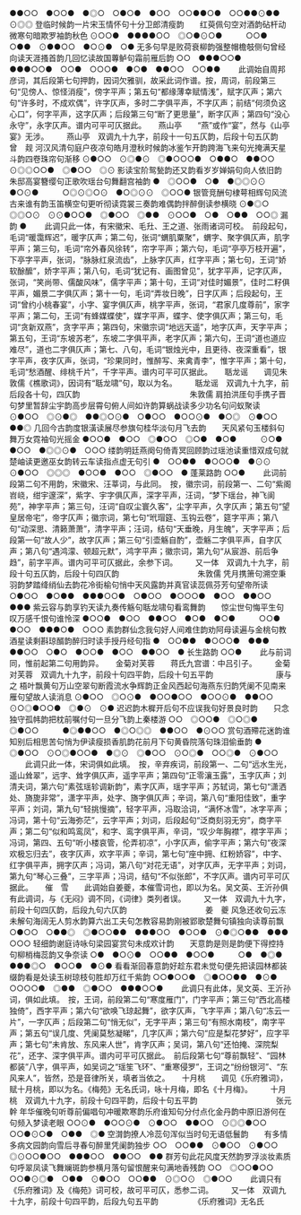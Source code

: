 <!-- { "loadSidebar": true } -->
●●○○　●○○●　●◎○　○●○●　●○○　○○●●○●　○○●●⊙●●　⊙◎◎
登临时候韵一片宋玉情怀句十分卫郎清瘦韵　　红萸佩句空对酒韵砧杆动微寒句暗欺罗袖韵秋色
⊙○○●　●●●●○○　◎○●⊙○●　　　○○●　○●●　⊙●●○○　●○⊙●　○●
无多句早是败荷衰柳韵强整帽檐攲侧句曾经向读天涯搔首韵几回忆读故国蓴鲈句霜前雁后韵
○○　●●●○○●　●●●○○●　○○●　○○○●　●○●　●●○○　○○●●
   　　此调始自周邦彦词，其后段第七句押韵，因词欠雅驯，故采此词作谱。按，周词，前段第三句“见傍人、惊怪消瘦”，傍字平声；第五句“都缘薄幸赋情浅”，赋字仄声；第六句“许多时，不成欢偶”，许字仄声，多时二字俱平声，不字仄声；前结“何须负这心口”，何字平声，这字仄声；后段第三句“断了更思量”，断字仄声；第四句“没心永守”，永字仄声。谱内可平可仄据此。 
　
燕山亭　　“燕”或作“宴”，然与《山亭宴》无涉。
　　燕山亭　双调九十九字，前段十一句五仄韵，后段十句五仄韵　　　　　　　　　曾　觌
河汉风清句庭户夜凉句皓月澄秋时候韵冰鉴乍开韵跨海飞来句光掩满天星斗韵四卷珠帘句渐移
⊙●○○　⊙◎●⊙　◎●○○○●　○●●○　●●○○　⊙◎◎○○●　◎●○○　◎⊙
影读宝阶鸳甃韵还又韵看岁岁婵娟句向人依旧韵　　朱邸高宴簪缨句正歌吹瑶台句舞翻宫袖韵
●　◎○○●　○●　●◎◎⊙⊙　●○⊙●　　　○◎⊙◎○⊙　●○◎⊙⊙　◎○○●
银管竞酬句棣萼相辉句风流古来谁有韵玉笛横空句更听彻读霓裳三奏韵难偶韵拌醉倒读参横晓
⊙●◎○　◎◎○⊙　⊙⊙●○○●　◎●○○　◎●●　⊙○○●　○●　○●●　○○◎
漏韵
●
   　　此调只此一体，有宋徽宋、毛圱、王之道、张雨诸词可校。　前段起句，毛词“暖霭辉迟”，暖字仄声；第二句，张词“蝟肌粟聚”，蝟字、聚字俱仄声，肌字平声；第三句，毛词“帘外春风徐转”，帘字平声；第六句，毛词“亭亭万枝开遍”，下亭字平声，张词，“脉脉红泉流齿”，上脉字仄声，红字平声；第七句，王词“娇软酴醿”，娇字平声；第八句，毛词“犹记有、画图曾见”，犹字平声，记字仄声，张词，“笑尚带、儒酸风味”，儒字平声；第十句，王词“对佳时媚景”，佳时二籽俱平声，媚景二字俱仄声；第十一句，毛词“弄妆日晚”，日字仄声；后段起句，王词“曾约小桃春宴”，小字、宴字俱仄声，桃字平声，张词，“君家几度尊前”，家字平声；第二句，王词“有蜂媒蝶使”，媒字平声，蝶字、使字俱仄声；第三句，毛词“贪新双燕”，贪字平声；第四句，宋徽宗词“地远天遥”，地字仄声，天字平声；第五句，王词“东坡苏老”，东坡二字俱平声，老字仄声；第六句，王词“道也道应难尽”，道也二字俱仄声；第七、八句，毛词“银烛光中，且更待、夜深重看”，银字平声，夜字仄声，张词，“珍果同时，惟醉写、来禽青李”，惟字平声；第十句，毛词“愁酒醒、绯桃千片”，千字平声。谱内可平可仄据此。 
　
聒龙谣　　调见朱敦儒《樵歌词》，因词有“聒龙啸”句，取以为名。
　　聒龙谣　双调九十九字，前后段各十句，四仄韵　　　　　　　　　　　　　　朱敦儒
肩拍洪厓句手携子晋句梦里暂辞尘宇韵高步层霄句俯人间如许韵算蜗战读多少功名句问蚁聚读
⊙●○○　◎⊙●◎　●●◎○⊙●　○●○○　●○○⊙●　●○◎　⊙●○○　●●◎
几回今古韵度银潢读展尽参旗句桂华淡句月飞去韵　　天风紧句玉楼斜句舞万女霓袖句光摇金
●○○●　●○○　◎●○○　◎○●　●○●　　　⊙○●　●○○　●◎◎⊙●　○○○
缕韵明廷燕阕句倚青冥回顾韵过瑶池读重惜双成句就楚岫读更邀巫女韵转云车读指点虚无句引
●　○○●●　●○○○●　●⊙⊙　⊙●○○　◎◎◎　●○○●　●○○　◎●○○　●
蓬莱路韵
○○●
   　　此词前段第二句不用韵，宋徽宋、汪莘词，与此同。　按，徽宗词，前段第一、二句“紫阁岧峣，绀宇邃深”，紫字、宇字俱仄声，深字平声，汪词，“梦下瑶台，神飞阆苑”，神字平声；第三句，汪词“自叹尘寰久客”，尘字平声，久字仄声；第五句“望皇居帝宅”，帝字仄声；徽宗词，第七句“玳瑁筵、玉钩云卷”，筵字平声；第八句“动深思、清籁萧萧”，清字平声；汪词，结句“天垂晚，月生魄”，天字平声；后段第一句“故人少”，故字仄声；第三句“引壶觞自酌”，壶觞二字俱平声，自字仄声；第八句“遇鸿濛、顿超元默”，鸿字平声；徽宗词，第九句“从宸游、前后争趋”，前字平声。谱内可平可仄据此，余参下词。 
　　又一体　双调九十九字，前段十句五仄韵，后段十句四仄韵　　　　　　　　　　朱敦儒
凭月携箫句溯空秉羽韵梦踏绛绡仙去韵花冷街榆句悄中天风露韵并真官读蕊佩芬芳句望帝所读
○●○○　●○●●　●●●○○●　○●○○　●○○○●　●○○　●●○○　●●●
紫云容与韵享钓天读九奏传觞句聒龙啸句看鸾舞韵　　惊尘世句悔平生句叹万感千恨句谁怜深
●○○●　●○○　●●○○　●○●　●○●　　　○○●　●○○　●●●○●　○○○
素韵群仙念我句好人间难住韵劝阿母读遍与金桃句教酒星读剩斟琼醑韵醉归时读手授丹经句指
●　○○●●　●○○○●　●●●　●●○○　○●○　●○○●　●○○　●●○○　●
长生路韵
○○●
   　　此与前词同，惟前起第二句用韵异。 
　
金菊对芙蓉　　蒋氏九宫谱：中吕引子。
　　金菊对芙蓉　双调九十九字，前段十句四平韵，后段十句五平韵　　　　　　　　康与之
梧叶飘黄句万山空翠句断霞流水争辉韵正金风西起句海燕东归韵凭阑不见南来雁句望故人读消息
⊙●○○　◎○⊙●　●○○●○○　●○○⊙●　●●○○　⊙○◎●○○●　◎●⊙　⊙●
迟迟韵木樨开后句不应误我句好景良时韵　　只念独守孤帏韵把枕前嘱付句一旦分飞韵上秦楼游
○○　◎○○●　◎○◎●　◎●○○　　　●◎●●○○　●◎○◎◎　●●○○　●⊙○○
赏句酒殢花迷韵谁知别后相思苦句悄为伊读瘦损香肌韵花前月下句黄昏院落句珠泪偷垂韵
●　◎●○○　⊙○◎●○○●　●◎⊙　◎●○○　⊙○◎●　○○◎●　⊙●○○
   　　此调只此一体，宋词俱如此填。　按，辛弃疾词，前段第一、二句“远水生光，遥山耸翠”，远字、耸字俱仄声，遥字平声；第四句“正零瀼玉露”，玉字仄声；刘清夫词，第六句“素弦瑶轸调新韵”，素字仄声，瑶字平声；苏轼词，第七句“潇洒处、旖旎非常”，潇字平声，处字、旖字俱仄声；辛词，第八句“重阳佳致”，重字平声；刘词，第九句“轻挑慢摘”，轻字平声，冯取洽词，“满怀冰雪”，冰字平声；冯词，第十句“云海弥茫”，云字平声；刘词，后段起句“泛商刻羽无穷”，商字平声；第二句“似和鸣鸾凤”，和字、鸾字俱平声，辛词，“叹少年胸襟”，襟字平声；冯词，第四、五句“听小楼哀管，伦弄初凉”，小字仄声，偷字平声；第六句“夜深欢极忘归去”，夜字仄声，欢字平声；辛词，第七句“座中拥、红粉娇容”，中字、红字俱平声，拥字仄声；冯词，第八句“对花无语”，对字仄声，无字平声；刘词，第九句“琴心三叠”，三字平声；冯词，结句“不似张郎”，不字仄声。谱内可平可仄据此。 
　
催　雪　　此调始自姜夔，本催雪词也，即以为名。吴文英、王沂孙俱有此调词，与《无闷》调不同，《词律》类列者误。
　　又一体　双调九十九字，前段十句四仄韵，后段九句六仄韵　　　　　　　　　　姜　夔
风急还收句云冻未解句海阔无人剪水韵算六出工夫句怎教容易韵刚被郢歌楚舞句镇独向读尊前飘
○●○○　○●●◎　◎●○○●●　●●●○○　●○○●　⊙●◎○●●　●●●　○○○
轻细韵谢庭诗咏句梁园宴赏句未成欢计韵　　天意韵是则是韵便下得控持句柳梢梅蕊韵又争奈读
○●　●○⊙●　○○●●　●○○●　　　○●　●◎●　●●●◎○　●○○●　●⊙●
看看渐回春意韵好趁东君未觉句便先把读园林都装缀韵看是处读玉树琼枝句胜却万红千紫韵
○○●○○●　◎●○○●●　●⊙●　○○○○●　◎●●　◎●○○　●●●○○●
   　　此调只有此体，吴文英、王沂孙词，俱如此填。　按，王词，前段第二句“寒度雁门”，门字平声；第三句“西北高楼独倚”，西字平声；第六句“欲唤飞琼起舞”，欲字仄声，飞字平声；第八句“冻云一片”，一字仄声；后段第二句“悄无似”，无字平声；第三句“有照水南枝”，南字平声；第五句“误几度、凭阑莫愁凝睇”，几字仄声；第六句“应是梨花梦好”，应字平声；第七句“未肯放、东风来人世”，肯字仄声；吴词，第八句“还怕掩、深院梨花”，还字、深字俱平声。谱内可平可仄据此。　前后段第七句“尊前飘轻”、“园林都装”八字，俱平声，如吴词之“瑶笙飞环”、“重寒侵罗”，王词之“纷纷银河”、“东风来人”，皆然，恐是音律所关，填者当依之。 
　
十月桃　　调见《乐府雅词》，赋十月桃，即以为名。《梅苑》无名氏词，咏十月梅，即名《十月梅》。
　　十月桃　双调九十九字，前段十句四平韵，后段十句五平韵　　　　　　　　　　张元幹
年华催晚句听尊前偏唱句冲暖欺寒韵乐府谁知句分付点化金丹韵中原旧游何在句频入梦读老眼
○○⊙●　●○○⊙●　⊙●○○　●●○○　⊙◎◎●○○　○○●⊙○●　○●●　◎●
空潸韵撩人冷蕊句浑似当时句无语低鬟韵　　有多情多病文园韵向雪后寻春句醉里凭阑韵独步
○○　○○●●　⊙●○○　⊙●○○　　　◎⊙○○●○○　●●●○○　●●○○　●●
群芳句此花风度天然韵罗浮淡妆素质句呼翠凤读飞舞斓斑韵参横月落句留恨醒来句满地香残韵
○○　◎○○●○○　○○●⊙◎●　○●●　⊙●○○　○○●●　⊙◎○⊙　◎●○○
   　　此调只有《乐府雅词》及《梅苑》词可校，故可平可仄，悉参二词。 
　　又一体　双调九十九字，前段十句四平韵，后段九句五平韵　　　　　《乐府雅词》无名氏
